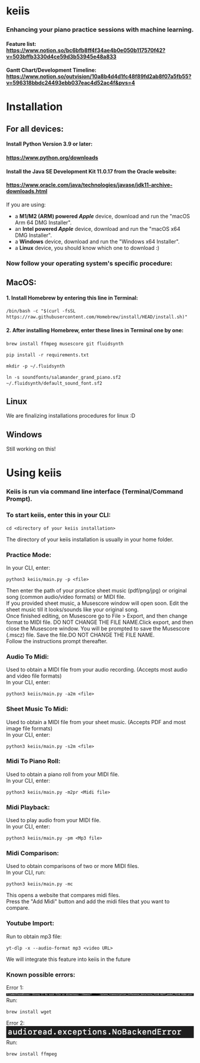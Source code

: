 # keiis
### Enhancing your piano practice sessions with machine learning.

#### Feature list: https://www.notion.so/bc6bfb8ff4f34ae4b0e050b117570f42?v=503bffb3330d4ce59d3b53945e48a833
#### Gantt Chart/Development Timeline: https://www.notion.so/outvision/10a8b4d4d1fc48f89fd2ab8f07a5fb55?v=596318bbdc24493ebb037eac4d52ac4f&pvs=4

# Installation

## For all devices:

#### Install Python Version 3.9 or later:
#### https://www.python.org/downloads
#### Install the Java SE Development Kit 11.0.17 from the Oracle website: 
#### https://www.oracle.com/java/technologies/javase/jdk11-archive-downloads.html
If you are using:
- a **M1/M2 (ARM) powered _Apple_** device, download and run the "macOS Arm 64 DMG Installer".	
- an **Intel powered _Apple_** device, download and run the "macOS x64 DMG Installer". 
- a **Windows** device, download and run the "Windows x64 Installer".
- a **Linux** device, you should know which one to download :)

### Now follow your operating system's specific procedure:

## MacOS:
#### 1. Install Homebrew by entering this line in Terminal:
```
/bin/bash -c "$(curl -fsSL https://raw.githubusercontent.com/Homebrew/install/HEAD/install.sh)"
```
#### 2. After installing Homebrew, enter these lines in Terminal one by one:
```
brew install ffmpeg musescore git fluidsynth
```
```
pip install -r requirements.txt
```
```
mkdir -p ~/.fluidsynth
```
```
ln -s soundfonts/salamander_grand_piano.sf2 ~/.fluidsynth/default_sound_font.sf2
```
## Linux
We are finalizing installations procedures for linux :D

## Windows
Still working on this!

# Using keiis

### Keiis is run via command line interface (Terminal/Command Prompt). 
### To start keiis, enter this in your CLI:
```
cd <directory of your keiis installation>
```
The directory of your keiis installation is usually in your home folder.
### Practice Mode:
In your CLI, enter:
```
python3 keiis/main.py -p <file>
```
Then enter the path of your practice sheet music (pdf/png/jpg) or original song (common audio/video formats) or MIDI file.\
If you provided sheet music, a Musescore window will open soon. Edit the sheet music till it looks/sounds like your original song.\
Once finished editing, on Musescore go to File > Export, and then change format to MIDI file. DO NOT CHANGE THE FILE NAME.Click export, and then close the Musescore window. You will be prompted to save the Musescore (.mscz) file. Save the file.DO NOT CHANGE THE FILE NAME.\
Follow the instructions prompt thereafter.

### Audio To Midi:
Used to obtain a MIDI file from your audio recording. (Accepts most audio and video file formats)\
In your CLI, enter:
```
python3 keiis/main.py -a2m <file>
```
### Sheet Music To Midi:
Used to obtain a MIDI file from your sheet music. (Accepts PDF and most image file formats)\
In your CLI, enter:
```
python3 keiis/main.py -s2m <file>
```
### Midi To Piano Roll:
Used to obtain a piano roll from your MIDI file.\
In your CLI, enter:
```
python3 keiis/main.py -m2pr <Midi file>
```
### Midi Playback:
Used to play audio from your MIDI file.\
In your CLI, enter:
```
python3 keiis/main.py -pm <Mp3 file>
```
### Midi Comparison:
Used to obtain comparisons of two or more MIDI files.\
In your CLI, run:
```
python3 keiis/main.py -mc
```
This opens a website that compares midi files.\
Press the "Add Midi" button and add the midi files that you want to compare.




### Youtube Import:

Run to obtain mp3 file:
```
yt-dlp -x --audio-format mp3 <video URL>
```
We will integrate this feature into keiis in the future

### Known possible errors:
Error 1:\
![plot](./FileNotFoundError.jpeg)\
Run:
```
brew install wget
```
Error 2:\
![plot](./audioread.exception.NoBackendError.png) \
Run:
```
brew install ffmpeg
```

